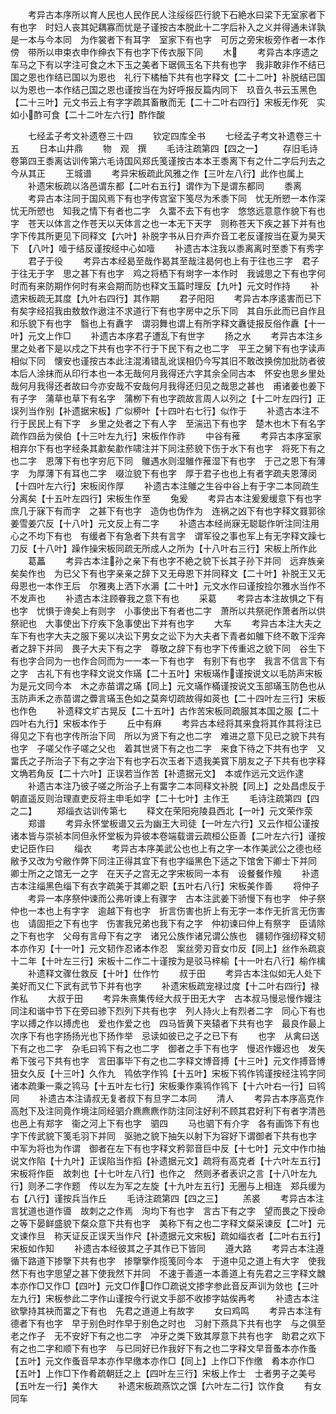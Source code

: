 <!-- { "loadSidebar": true } -->
　　考异古本序所以育人民也人民作民人注绥绥匹行貌下石絶水曰梁下无室家者下有也字　时妇人丧其妃耦寡而忧是子谨按古本脱此十二字后补入之义并得通未详孰是一本与今本同　为作裳者下有耳字　室家下有也字　可厉之旁宋板旁作者一本作傍　带所以申束衣申作绅衣下有也字下传衣服下同
　　木
　　考异古本序遗之车马之下有以字注可食之木下玉之美者下琚佩玉名下共有也字　我非敢非作不结已国之恩也作结已国以为恩也　礼行下橘柚下共有也字释文【二十二叶】补脱结已国以为恩也一本作结己国之恩也谨按当在为好呼报反篇内同下　玖音久书云玉黑色【二十三叶】元文书云上有字字疏其畜散而无【二十二叶右四行】宋板无作死　实如小酢可食【二十二叶左六行】酢作酸


　　七经孟子考文补遗卷三十四
　　钦定四库全书
　　七经孟子考文补遗卷三十五
　　日本山井鼎
　　物　观　撰
　　毛诗注疏第四【四之一】
　　存旧毛诗卷第四王黍离诂训传第六毛诗国风郑氏笺谨按古本本王黍离下有之什二字后刋去之今从其正
　　王城谱
　　考异宋板疏此风雅之作【三叶左八行】此作也属上
　　补遗宋板疏以洛邑谓东都【二叶右五行】谓作为下是谓东都同
　　黍离
　　考异古本注同于国风焉下有也字传宫室下笺尽为禾黍下同　忧无所愬一本作深忧无所愬也　知我之情下有者也二字　久畱不去下有也字　悠悠远意意作貌下有也字　苍天以体言之作苍天以天体言之也一本无下天字　则称苍天下疾之甚下并有也字下传其所更见下同释文【六叶】补脱字书从日夰声夰音工老反谨按当在夏为昊天下　【八叶】噎于结反谨按经中心如噎
　　补遗古本注我以黍离离时至黍下有秀字
　　君子于役
　　考异古本经曷至哉作曷其至哉注曷何也上有于往也三字　君子于往无于字　思之甚下有也字　鸡之将栖下有埘字一本作时　我诚思之下有也字何时而有来防期作何时有来会期而防也释文玉篇时理反【九叶】元文时作持
　　补遗宋板疏无其度【九叶右四行】其作期
　　君子阳阳
　　考异古本序逺害而已下有矣字经招我由敖敖作遨注不求道行下有也字房中之乐下同　其自乐此而已自作且　和乐貌下有也字　翳也上有纛字　谓羽舞也谓上有所字释文纛徒报反俗作纛【十一叶】元文上作□
　　补遗古本序君子遭乱下有世字
　　扬之水
　　考异古本注乡里之处者下是以戍之下共有也字不行于下民下有之也二字　平王之舅下有也字读声相似下同　懐安也谨按古本此注混淆错乱讹误相仍今写其旧不敢改换傍加批防者彼本后人涂抹而从印行本也一本无哉何月我得还六字其余全同古本　怀安也思乡里处哉何月我得还者故曰今亦安哉不安哉何月我得还归见之哉思之甚也　甫诸姜也姜下有子字　蒲草也草下有名字　蒲栁下有也字疏故言周人以列之【十二叶左四行】正误列当作别【补遗据宋板】广似桺叶【十四叶右七行】似作于
　　补遗古本注不行于民民上有下字　乡里之处者之下有人字　至湍迅下有也字　楚木也木下有名字疏作四岳为侯伯【十三叶左九行】宋板作作祚
　　中谷有蓷
　　考异古本序室家相弃尔下有也字经条其歗矣歗作啸注并下同注菸貌下伤于水下有也字　将死下有之也二字　恩薄下有也字穷厄下同　鵻遇水则湿鵻作蓷湿下有也字　于己之恩下有薄字　为厚薄下有耳也二字　啜泣貌下有也字　厚于君子也也上有者字疏夫恩薄闵【十四叶左六行】宋板闵作厚
　　补遗古本注鵻之生谷中谷上有于字二本同疏生分离矣【十五叶左四行】宋板生作至
　　兔爰
　　考异古本注爰爰缓意下有也字　庶几于寐下有而字　之甚下有也字　造伪也伪作为　连祸之凶下有也字释文罬郭徐姜雪姜穴反【十八叶】元文反上有二字
　　补遗古本经尚寐无聪聪作听注同注用心之不均下有也　有缓者下有急者下共有言字　谓军役之事也军上有无字释文躁七刀反【十八叶】躁作操宋板同疏无所成人之所为【十八叶右三行】宋板上所作此
　　葛藟
　　考异古本注孙之亲下有也字不絶之貌下长其子孙下并同　远弃族亲矣矣作也　为已父下有也字亲亲之辞下又无母恩下并同释文【二十叶】补脱王又无母恩也一本作王后　尔雅夷上洒下水漘【二十叶】元文水作曰谨按捡尔雅水当作不不发声也
　　补遗古本注顾眷我之意下有也
　　采葛
　　考异古本注故惧之下有也字　忧惧于谗矣上有则字　小事使出下有者也二字　萧所以共祭祀作萧者所以供祭祀也　大事使出下疗疾下急事使出下并有也字
　　大车
　　考异古本注大夫之车下有也字大夫之服下冕以决讼下男女之讼下为大夫者下青者如鵻下终不敢下淫奔者之辞下并同　畏子大夫下有之字　尊敬之辞下有也字下传重迟之貌下同　谷生下有也字合同为一也作合同而为一一本一下有也字　有别下有也字　我言不信言下有之字　古礼下有也字释文说文作璊【二十五叶】宋板璊作谨按说文以毛防声宋板为是元文同今本　木之赤苗谓之璊【同上】元文璊作樠谨按说文玉部璊玉防色也从玉防声禾之赤苗谓之虋言璊玉色如之莫奔切疏故得如菼也【二十四叶左三行】宋板也作色
　　补遗释文圹古晃反【二十五叶】古作苦宋板同疏服其本国之服【二十四叶右九行】宋板本作于
　　丘中有麻
　　考异古本经将其来食将其作其将注已得见之下有也字传所治下同　所以为贤下有之也二字　难进之意下见已之貌下共有也字　子嗟父作子嗟之父也　着其世贤下有之也二字　来食下待之下共有也字　又畱氏之子所治子下有之字治下有也字石次玉者下遗我美寳下朋友之子下共有也字释文埆若角反【二十六叶】正误若当作苦【补遗据元文】　本或作远元文远作逮
　　补遗古本注乃彼子嗟之所治子上有畱字二本同释文补脱【同上】之处昌虑反于朝直遥反则治理直吏反将主申毛如字【二十七叶】主作王
　　毛诗注疏第四【四之二】
　　郑缁衣诂训传第七
　　释文在荣阳宛陵县西北【一叶】元文荣作荥
　　郑谱
　　考异永怀堂板谱又云为幽王大司徒【一叶左六行】又云作桓公谨按诸本皆与崇祯本同但永怀堂板为异彼本卷端载谱云疏桓公臣善【二叶左六行】谨按史记臣作曰
　　缁衣
　　考异古本序美武公也也上有之字一本作美武公之德也经敝予又改为兮敝作弊下同注正得其宜下有也字缁黑色下适之下馆舍下卿士下并同　卿士所之之馆无一之字　在天子之宫无之字宋板同一本有　设餐餐作飱
　　补遗古本注缁黑色缁下有衣字疏美于其卿之职【五叶右八行】宋板美作善
　　将仲子
　　考异一本序祭仲谏而公弗听谏上有骤字　古本注武姜下骄慢下有也字　仲子祭仲也一本也上有字字　逾越下有也字　折言伤害也折上有无字一本作无折言无伤害也　请固拒之下有也字　伤害我兄弟也我下有之字　仲初谏曰仲上有祭字　臣请除之下有也字　父母有言母下有之字　诸兄公族作诸兄谓公族也　疆韧作强纫释文韧本亦作刃【十一叶】元文韧作忍诸本作忍　案丝旁刃音女巾反【同上】丝作糸疏哀十二年【十叶左三行】宋板十二作二十谨按为是驳马梓榆【十一叶右八行】榆作檎
　　补遗释文骤仕救反【十叶】仕作竹
　　叔于田
　　考异古本注似如无人处下美好而又仁下武有武节下并有也字
　　补遗宋板疏宠禄过度【十二叶右四行】禄作私
　　大叔于田
　　考异朱熹集传经大叔于田无大字　古本叔马慢忌慢作嫚注同注和谐中节下在旁曰骖下烈列下共有也字　列人持火上有烈者二字　同心下有也字以搏之作以搏虎也　爱也作爱之也　四马皆黄下夹辕者下共有也字　最良作最上　次序下有也字扬扬光也下扬作举　忌读如彼已之子之已下有
　　也字　从禽曰送下有之也二字　杂毛曰鸨下有之也二字　御者之手下有也字　慢迟作嫚迟也　发矢希下弢弓下共有也字　言田事毕下有之也二字释文博音搏【十三叶】元文作搏音博　狃女久反【十三叶】久作九　鸨依字作鸨【十五叶】宋板下鸨作鸨谨按经注鸨字同诸本疏秉一乘之鸨马【十五叶左七行】宋板秉作乘鸨作鸨下【十六叶右一行】曰鸨同
　　补遗古本注请叔无复者叔下有旦字二本同
　　清人
　　考异古本序高克作高尅下及注同竟作境注同经驷介麃麃麃作防注同注好利不顾其君好利下有者字清邑也邑上有郑字　衞之河上下有也字　驷四
　　马也驷下有介字　各有画饰下有也字下传武貌下笺毛羽下并同　驱驰之貌下抽矢以射下为容好下谓御者下共有也字　中军为将也为作谓　御者在左下有也字释文矜郭音巨中反【十七叶】元文中作巾抽说文作陷【十九叶】正误陷当作搯【补遗据元文】疏将有高克者【十六叶左五行】宋板将作臣　故刺也【十七叶左八行】也作之　然则矛者表识之言【十八叶左九行】则矛二字作题　传以左为军之左旋【十九叶左五行】无圈与上相连　郑兵缓为右【八行】谨按兵当作丘
　　毛诗注疏第四【四之三】
　　羔裘
　　考异古本注言犹道也道作噵　故刺之之作焉　洵均下有也字　言古下有之字　望而畏之下授命之等下晏鲜盛貌下粲众意下共有也字　美称下有之也二字释文粲采谏反【二叶】元文谏作旦　称天证反正误天当作尺【补遗据元文宋板】疏如缁衣者【二叶右五行】宋板如作知
　　补遗古本经彼其之子其作已下皆同
　　遵大路
　　考异古本注遵循下路道下掺擥下共有也字　掺擥擥作揽笺同今本　于道中见之道上有大字　使我然下有也字思望之甚下使我然下并同　不速于善道一本善道上有先君之三字释文魗本亦作□又作□【四叶】元文□作□作□疏说文掺字参此音反声训为敛也【三叶左九行】宋板参此二字作山谨按今行说文手部不收掺字姑俟再考
　　补遗古本注欲擥持其袂而畱之下有也　先君之道道上有故字
　　女曰鸡鸣
　　考异古本注有德者下有也字　早于别色时作早于别色之时也　习射下燕具下共有也字　与之俱至老之作子　无不安好下有之也二字　冲牙之类下致其厚意下共有也字　助君之欢下有之也二字和顺下有也字　与已同好已作我好下有之也二字释文早音蚤本亦作蚤【五叶】元文作蚤音早本亦作早缴本亦作□【同上】上作□下作缴　肴本亦作□【五叶】上作□下作肴疏朝廷之上【四叶左三行】宋板上作士　士者男子之美号【五叶左一行】美作大
　　补遗宋板疏燕饮之馔【六叶左二行】饮作食
　　有女同车
